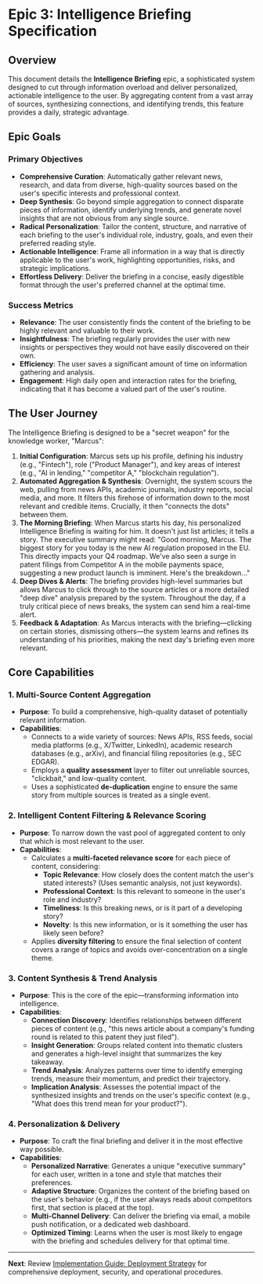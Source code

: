 # Epic 3: Intelligence Briefing Specification

## Overview

This document details the **Intelligence Briefing** epic, a sophisticated system designed to cut through information overload and deliver personalized, actionable intelligence to the user. By aggregating content from a vast array of sources, synthesizing connections, and identifying trends, this feature provides a daily, strategic advantage.

## Epic Goals

### Primary Objectives
-   **Comprehensive Curation**: Automatically gather relevant news, research, and data from diverse, high-quality sources based on the user's specific interests and professional context.
-   **Deep Synthesis**: Go beyond simple aggregation to connect disparate pieces of information, identify underlying trends, and generate novel insights that are not obvious from any single source.
-   **Radical Personalization**: Tailor the content, structure, and narrative of each briefing to the user's individual role, industry, goals, and even their preferred reading style.
-   **Actionable Intelligence**: Frame all information in a way that is directly applicable to the user's work, highlighting opportunities, risks, and strategic implications.
-   **Effortless Delivery**: Deliver the briefing in a concise, easily digestible format through the user's preferred channel at the optimal time.

### Success Metrics
-   **Relevance**: The user consistently finds the content of the briefing to be highly relevant and valuable to their work.
-   **Insightfulness**: The briefing regularly provides the user with new insights or perspectives they would not have easily discovered on their own.
-   **Efficiency**: The user saves a significant amount of time on information gathering and analysis.
-   **Engagement**: High daily open and interaction rates for the briefing, indicating that it has become a valued part of the user's routine.

## The User Journey

The Intelligence Briefing is designed to be a "secret weapon" for the knowledge worker, "Marcus":

1.  **Initial Configuration**: Marcus sets up his profile, defining his industry (e.g., "Fintech"), role ("Product Manager"), and key areas of interest (e.g., "AI in lending," "competitor A," "blockchain regulation").
2.  **Automated Aggregation & Synthesis**: Overnight, the system scours the web, pulling from news APIs, academic journals, industry reports, social media, and more. It filters this firehose of information down to the most relevant and credible items. Crucially, it then "connects the dots" between them.
3.  **The Morning Briefing**: When Marcus starts his day, his personalized Intelligence Briefing is waiting for him. It doesn't just list articles; it tells a story. The executive summary might read: "Good morning, Marcus. The biggest story for you today is the new AI regulation proposed in the EU. This directly impacts your Q4 roadmap. We've also seen a surge in patent filings from Competitor A in the mobile payments space, suggesting a new product launch is imminent. Here's the breakdown..."
4.  **Deep Dives & Alerts**: The briefing provides high-level summaries but allows Marcus to click through to the source articles or a more detailed "deep dive" analysis prepared by the system. Throughout the day, if a truly critical piece of news breaks, the system can send him a real-time alert.
5.  **Feedback & Adaptation**: As Marcus interacts with the briefing—clicking on certain stories, dismissing others—the system learns and refines its understanding of his priorities, making the next day's briefing even more relevant.

## Core Capabilities

### 1. Multi-Source Content Aggregation
-   **Purpose**: To build a comprehensive, high-quality dataset of potentially relevant information.
-   **Capabilities**:
    -   Connects to a wide variety of sources: News APIs, RSS feeds, social media platforms (e.g., X/Twitter, LinkedIn), academic research databases (e.g., arXiv), and financial filing repositories (e.g., SEC EDGAR).
    -   Employs a **quality assessment** layer to filter out unreliable sources, "clickbait," and low-quality content.
    -   Uses a sophisticated **de-duplication** engine to ensure the same story from multiple sources is treated as a single event.

### 2. Intelligent Content Filtering & Relevance Scoring
-   **Purpose**: To narrow down the vast pool of aggregated content to only that which is most relevant to the user.
-   **Capabilities**:
    -   Calculates a **multi-faceted relevance score** for each piece of content, considering:
        -   **Topic Relevance**: How closely does the content match the user's stated interests? (Uses semantic analysis, not just keywords).
        -   **Professional Context**: Is this relevant to someone in the user's role and industry?
        -   **Timeliness**: Is this breaking news, or is it part of a developing story?
        -   **Novelty**: Is this new information, or is it something the user has likely seen before?
    -   Applies **diversity filtering** to ensure the final selection of content covers a range of topics and avoids over-concentration on a single theme.

### 3. Content Synthesis & Trend Analysis
-   **Purpose**: This is the core of the epic—transforming information into intelligence.
-   **Capabilities**:
    -   **Connection Discovery**: Identifies relationships between different pieces of content (e.g., "this news article about a company's funding round is related to this patent they just filed").
    -   **Insight Generation**: Groups related content into thematic clusters and generates a high-level insight that summarizes the key takeaway.
    -   **Trend Analysis**: Analyzes patterns over time to identify emerging trends, measure their momentum, and predict their trajectory.
    -   **Implication Analysis**: Assesses the potential impact of the synthesized insights and trends on the user's specific context (e.g., "What does this trend mean for your product?").

### 4. Personalization & Delivery
-   **Purpose**: To craft the final briefing and deliver it in the most effective way possible.
-   **Capabilities**:
    -   **Personalized Narrative**: Generates a unique "executive summary" for each user, written in a tone and style that matches their preferences.
    -   **Adaptive Structure**: Organizes the content of the briefing based on the user's behavior (e.g., if the user always reads about competitors first, that section is placed at the top).
    -   **Multi-Channel Delivery**: Can deliver the briefing via email, a mobile push notification, or a dedicated web dashboard.
    -   **Optimized Timing**: Learns when the user is most likely to engage with the briefing and schedules delivery for that optimal time.

---

**Next**: Review [Implementation Guide: Deployment Strategy](./08-deployment-guide.md) for comprehensive deployment, security, and operational procedures.

